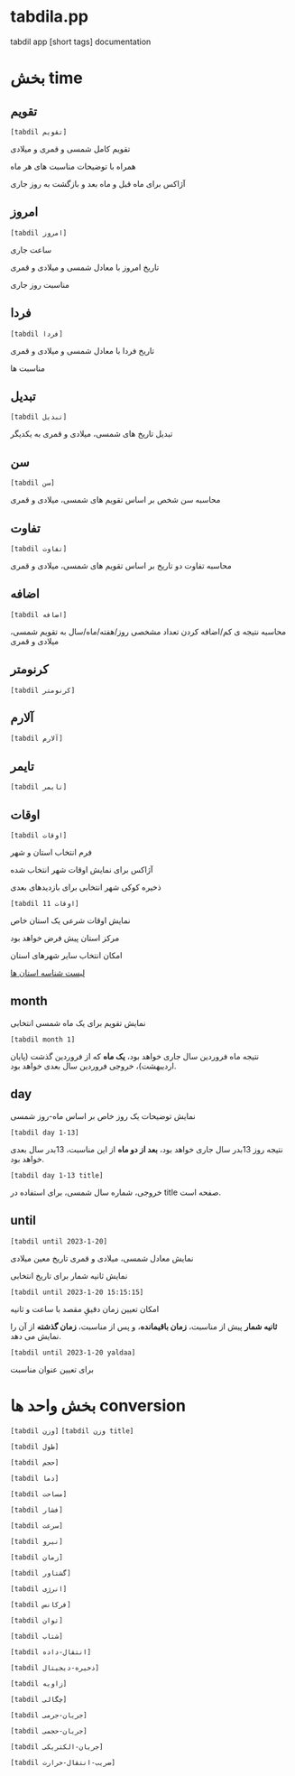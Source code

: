 # tabdila.pp
tabdil app [short tags] documentation

# بخش time

## تقویم
`[tabdil تقویم]`

تقویم کامل شمسی و قمری و میلادی

همراه با توضیحات مناسبت های هر ماه

آژاکس برای ماه قبل و ماه بعد و بازگشت به روز جاری




## امروز
`[tabdil امروز]`

ساعت جاری

تاریخ امروز با معادل شمسی و میلادی و قمری

مناسبت روز جاری



## فردا
`[tabdil فردا]`

تاریخ فردا با معادل شمسی و میلادی و قمری

مناسبت ها



## تبدیل
`[tabdil تبدیل]`

تبدیل تاریخ های شمسی، میلادی و قمری به یکدیگر




## سن
`[tabdil سن]`

محاسبه سن شخص بر اساس تقویم های شمسی، میلادی و قمری




## تفاوت
`[tabdil تفاوت]`

محاسبه تفاوت دو تاریخ بر اساس تقویم های شمسی، میلادی و قمری




## اضافه
`[tabdil اضافه]`

محاسبه نتیجه ی کم/اضافه کردن تعداد مشخصی روز/هفته/ماه/سال به تقویم شمسی، میلادی و قمری




## کرنومتر
`[tabdil کرنومتر]`



## آلارم
`[tabdil آلارم]`



## تایمر
`[tabdil تایمر]`



## اوقات

`[tabdil اوقات]`

فرم انتخاب استان و شهر

آژاکس برای نمایش اوقات شهر انتخاب شده

ذخیره کوکی شهر انتخابی برای بازدیدهای بعدی


`[tabdil اوقات 11]`

نمایش اوقات شرعی یک استان خاص

مرکز استان پیش فرض خواهد بود

امکان انتخاب سایر شهرهای استان

[لیست شناسه استان ها](https://fa.wikipedia.org/wiki/%D8%A7%D8%B3%D8%AA%D8%A7%D9%86%E2%80%8C%D9%87%D8%A7%DB%8C_%D8%A7%DB%8C%D8%B1%D8%A7%D9%86)





## month

نمایش تقویم برای یک ماه شمسی انتخابی

`[tabdil month 1]`

نتیجه ماه فروردین سال جاری خواهد بود، **یک ماه** که از فروردین گذشت (پایان اردیبهشت)، خروجی فروردین سال بعدی خواهد بود.




## day

نمایش توضیحات یک روز خاص بر اساس ماه-روز شمسی

`[tabdil day 1-13]`

نتیجه روز 13بدر سال جاری خواهد بود، **بعد از دو ماه** از این مناسبت، 13بدر سال بعدی خواهد بود.


`[tabdil day 1-13 title]`

خروجی، شماره سال شمسی، برای استفاده در title صفحه است.




## until

`[tabdil until 2023-1-20]`

نمایش معادل شمسی، میلادی و قمری تاریخ معین میلادی

نمایش ثانیه شمار برای تاریخ انتخابی


`[tabdil until 2023-1-20 15:15:15]`

امکان تعیین زمان دقیقِ مقصد با ساعت و ثانیه


**ثانیه شمار** پیش از مناسبت، **زمان باقیمانده**، و پس از مناسبت، **زمان گذشته** از آن را نمایش می دهد.

`[tabdil until 2023-1-20 yaldaa]`

برای تعیین عنوان مناسبت




# بخش واحد ها conversion

`[tabdil وزن]`          `[tabdil وزن title]`

`[tabdil طول]`

`[tabdil حجم]`

`[tabdil دما]`

`[tabdil مساحت]`

`[tabdil فشار]`

`[tabdil سرعت]`

`[tabdil نیرو]`

`[tabdil زمان]`

`[tabdil گشتاور]`

`[tabdil انرژی]`

`[tabdil فرکانس]`

`[tabdil توان]`

`[tabdil شتاب]`

`[tabdil انتقال-داده]`

`[tabdil ذخیره-دیجیتال]`

`[tabdil زاویه]`

`[tabdil چگالی]`

`[tabdil جریان-جرمی]`

`[tabdil جریان-حجمی]`

`[tabdil جریان-الکتریکی]`

`[tabdil ضریب-انتقال-حرارت]`












        
